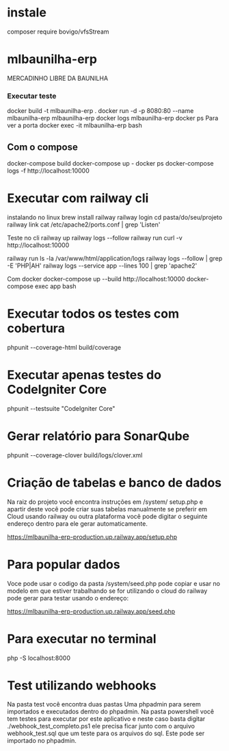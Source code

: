 # instale
composer require bovigo/vfsStream

# mlbaunilha-erp
MERCADINHO LIBRE DA BAUNILHA

### Executar teste

docker build -t mlbaunilha-erp . 
docker run -d -p 8080:80 --name mlbaunilha-erp mlbaunilha-erp
docker logs mlbaunilha-erp
docker ps                          Para ver a porta 
docker exec -it mlbaunilha-erp bash

## Com o compose
docker-compose build
docker-compose up -
docker ps
docker-compose logs -f
http://localhost:10000

# Executar com railway cli
instalando no linux
brew install railway
railway login
cd pasta/do/seu/projeto
railway link
cat /etc/apache2/ports.conf | grep 'Listen'

Teste no cli
railway up
railway logs --follow
railway run curl -v http://localhost:10000


railway run ls -la /var/www/html/application/logs
railway logs --follow | grep -E 'PHP|AH'
railway logs --service app --lines 100 | grep 'apache2'

Com docker
docker-compose up --build
http://localhost:10000
docker-compose exec app bash

# Executar todos os testes com cobertura
phpunit --coverage-html build/coverage

# Executar apenas testes do CodeIgniter Core
phpunit --testsuite "CodeIgniter Core"

# Gerar relatório para SonarQube
phpunit --coverage-clover build/logs/clover.xml
# Criação de tabelas e banco de dados
Na raiz do projeto você encontra instruções em 
/system/ setup.php 
e apartir deste você pode criar suas tabelas manualmente se preferir
em Cloud usando railway ou outra plataforma você pode digitar o seguinte endereço dentro para ele gerar automaticamente.

https://mlbaunilha-erp-production.up.railway.app/setup.php


# Para popular dados 
Voce pode usar o codigo da pasta /system/seed.php
pode copiar e usar no modelo em que estiver trabalhando
se for utilizando o cloud do railway pode gerar para testar
usando o endereço:

https://mlbaunilha-erp-production.up.railway.app/seed.php

# Para executar no terminal
 php -S localhost:8000

# Test utilizando webhooks
Na pasta test você encontra duas pastas 
Uma phpadmin para serem importados e executados dentro do phpadmin.
Na pasta powershell você tem testes para executar por este aplicativo
e neste caso basta digitar 
./webhook_test_completo.ps1 ele precisa ficar junto com o arquivo
webhook_test.sql que um teste para os arquivos do sql. Este pode ser importado
no phpadmin.


